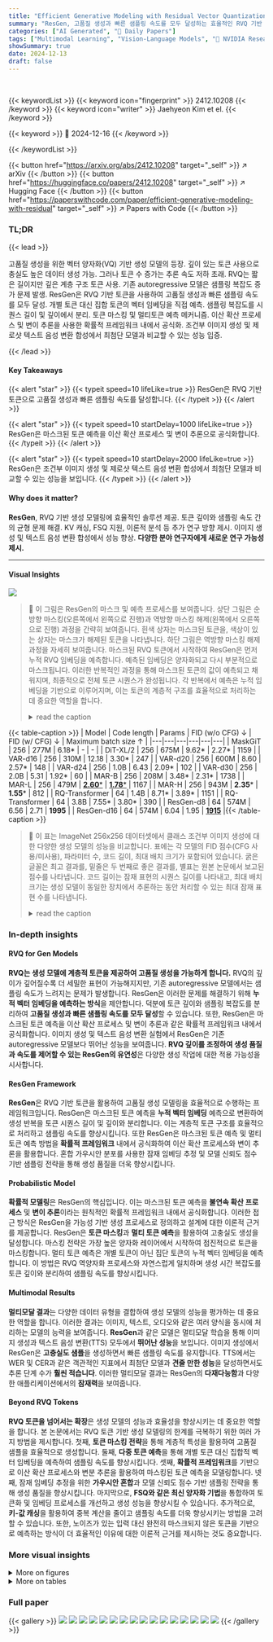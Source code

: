 ```yaml
---
title: "Efficient Generative Modeling with Residual Vector Quantization-Based Tokens"
summary: "ResGen, 고품질 생성과 빠른 샘플링 속도를 모두 달성하는 효율적인 RVQ 기반 생성 모델."
categories: ["AI Generated", "🤗 Daily Papers"]
tags: ["Multimodal Learning", "Vision-Language Models", "🏢 NVIDIA Research",]
showSummary: true
date: 2024-12-13
draft: false
---
```


<br>

{{< keywordList >}}
{{< keyword icon="fingerprint" >}} 2412.10208 {{< /keyword >}}
{{< keyword icon="writer" >}} Jaehyeon Kim et el. {{< /keyword >}}
 
{{< keyword >}} 🤗 2024-12-16 {{< /keyword >}}
 
{{< /keywordList >}}

{{< button href="https://arxiv.org/abs/2412.10208" target="_self" >}}
↗ arXiv
{{< /button >}}
{{< button href="https://huggingface.co/papers/2412.10208" target="_self" >}}
↗ Hugging Face
{{< /button >}}
{{< button href="https://paperswithcode.com/paper/efficient-generative-modeling-with-residual" target="_self" >}}
↗ Papers with Code
{{< /button >}}




### TL;DR


{{< lead >}}

고품질 생성을 위한 벡터 양자화(VQ) 기반 생성 모델의 등장. 깊이 있는 토큰 사용으로 충실도 높은 데이터 생성 가능. 그러나 토큰 수 증가는 추론 속도 저하 초래. RVQ는 짧은 길이지만 깊은 계층 구조 토큰 사용. 기존 autoregressive 모델은 샘플링 복잡도 증가 문제 발생. ResGen은 RVQ 기반 토큰을 사용하여 고품질 생성과 빠른 샘플링 속도를 모두 달성. 개별 토큰 대신 집합 토큰의 벡터 임베딩을 직접 예측. 샘플링 복잡도를 시퀀스 길이 및 깊이에서 분리. 토큰 마스킹 및 멀티토큰 예측 메커니즘. 이산 확산 프로세스 및 변이 추론을 사용한 확률적 프레임워크 내에서 공식화. 조건부 이미지 생성 및 제로샷 텍스트 음성 변환 합성에서 최첨단 모델과 비교할 수 있는 성능 입증.

{{< /lead >}}


#### Key Takeaways

{{< alert "star" >}}
{{< typeit speed=10 lifeLike=true >}} ResGen은 RVQ 기반 토큰으로 고품질 생성과 빠른 샘플링 속도를 달성합니다. {{< /typeit >}}
{{< /alert >}}

{{< alert "star" >}}
{{< typeit speed=10 startDelay=1000 lifeLike=true >}} ResGen은 마스크된 토큰 예측을 이산 확산 프로세스 및 변이 추론으로 공식화합니다. {{< /typeit >}}
{{< /alert >}}

{{< alert "star" >}}
{{< typeit speed=10 startDelay=2000 lifeLike=true >}} ResGen은 조건부 이미지 생성 및 제로샷 텍스트 음성 변환 합성에서 최첨단 모델과 비교할 수 있는 성능을 보입니다. {{< /typeit >}}
{{< /alert >}}

#### Why does it matter?
**ResGen**, RVQ 기반 생성 모델링에 효율적인 솔루션 제공. 토큰 깊이와 샘플링 속도 간의 균형 문제 해결. KV 캐싱, FSQ 지원, 이론적 분석 등 추가 연구 방향 제시. 이미지 생성 및 텍스트 음성 변환 합성에서 성능 향상. **다양한 분야 연구자에게 새로운 연구 가능성 제시.**

------
#### Visual Insights



![](https://arxiv.org/html/2412.10208/x1.png)

> 🔼 이 그림은 ResGen의 마스크 및 예측 프로세스를 보여줍니다. 상단 그림은 순방향 마스킹(오른쪽에서 왼쪽으로 진행)과 역방향 마스킹 해제(왼쪽에서 오른쪽으로 진행) 과정을 간략히 보여줍니다. 흰색 상자는 마스크된 토큰을, 색상이 있는 상자는 마스크가 해제된 토큰을 나타냅니다.  하단 그림은 역방향 마스킹 해제 과정을 자세히 보여줍니다. 마스크된 RVQ 토큰에서 시작하여 ResGen은 먼저 누적 RVQ 임베딩을 예측합니다. 예측된 임베딩은 양자화되고 다시 부분적으로 마스크됩니다. 이러한 반복적인 과정을 통해 마스크된 토큰의 값이 예측되고 채워지며, 최종적으로 전체 토큰 시퀀스가 완성됩니다. 각 반복에서 예측은 누적 임베딩을 기반으로 이루어지며, 이는 토큰의 계층적 구조를 효율적으로 처리하는 데 중요한 역할을 합니다.
> <details>
> <summary>read the caption</summary>
> Figure 1: An overview of the forward masking and reverse unmasking processes is shown at the top, with a detailed depiction of the reverse unmasking process below. In the top figure, forward masking proceeds from right to left, incrementally masking more tokens, while reverse unmasking progresses from left to right, iteratively revealing the masked tokens. White boxes denote masked tokens and colored boxes represent tokens that have been uncovered. The bottom figure illustrates the reverse unmasking process in detail. Starting from masked residual vector quantization (RVQ) tokens, our method first predicts cumulative RVQ embeddings. These embeddings are then quantized and partially masked again. Through a series of iterations, each round predicts the values of the masked tokens and replaces them until the entire token sequence is filled.
> </details>





{{< table-caption >}}
| Model | Code length | Params | FID (w/o CFG) ↓ | FID (w/ CFG) ↓ | Maximum batch size ↑ | 
|---|---|---|---|---|---| 
| MaskGiT | 256 | 277M | 6.18* | - | - | 
| DiT-XL/2 | 256 | 675M | 9.62* | 2.27* | 1159 | 
| VAR-d16 | 256 | 310M | 12.18 | 3.30* | 247 | 
| VAR-d20 | 256 | 600M | 8.60 | 2.57* | 148 | 
| VAR-d24 | 256 | 1.0B | 6.43 | 2.09* | 102 | 
| VAR-d30 | 256 | 2.0B | 5.31 | 1.92* | 60 | 
| MAR-B | 256 | 208M | 3.48* | 2.31* | 1738 | 
| MAR-L | 256 | 479M | <u>**2.60***</u> | <u>**1.78***</u> | 1167 | 
| MAR-H | 256 | 943M | **2.35*** | **1.55*** | 812 | 
| RQ-Transformer | 64 | 1.4B | 8.71* | 3.89* | 1151 | 
| RQ-Transformer | 64 | 3.8B | 7.55* | 3.80* | 390 | 
| ResGen-d8 | 64 | 574M | 6.56 | 2.71 | **1995** | 
| ResGen-d16 | 64 | 574M | 6.04 | 1.95 | <u>**1915**</u> |{{< /table-caption >}}

> 🔼 이 표는 ImageNet 256x256 데이터셋에서 클래스 조건부 이미지 생성에 대한 다양한 생성 모델의 성능을 비교합니다. 표에는 각 모델의 FID 점수(CFG 사용/미사용), 파라미터 수, 코드 길이, 최대 배치 크기가 포함되어 있습니다. 굵은 글꼴은 최고 결과를, 밑줄은 두 번째로 좋은 결과를, 별표는 원본 논문에서 보고된 점수를 나타냅니다. 코드 길이는 잠재 표현의 시퀀스 길이를 나타내고, 최대 배치 크기는 생성 모델이 동일한 장치에서 추론하는 동안 처리할 수 있는 최대 잠재 표현 수를 나타냅니다.
> <details>
> <summary>read the caption</summary>
> Table 1: Comparison of different generative models on class-conditional ImageNet at a resolution of 256×256. The boldface indicates the best result, the underline denotes the second best, and the asterisk denotes the score reported in the original papers. The code length represents the sequence length of latent representations and the maximum batch size refers to the maximum number of latent representations that a generative model can process during inference.
> </details>





### In-depth insights


#### RVQ for Gen Models
**RVQ는 생성 모델에 계층적 토큰을 제공하여 고품질 생성을 가능하게 합니다.** RVQ의 깊이가 깊어질수록 더 세밀한 표현이 가능해지지만, 기존 autoregressive 모델에서는 샘플링 속도가 느려지는 문제가 발생합니다. ResGen은 이러한 문제를 해결하기 위해 **누적 벡터 임베딩을 예측하는 방식**을 제안합니다. 덕분에 토큰 깊이와 샘플링 복잡도를 분리하여 **고품질 생성과 빠른 샘플링 속도를 모두 달성**할 수 있습니다. 또한, ResGen은 마스크된 토큰 예측을 이산 확산 프로세스 및 변이 추론과 같은 확률적 프레임워크 내에서 공식화합니다. 이미지 생성 및 텍스트 음성 변환 실험에서 ResGen은 기존 autoregressive 모델보다 뛰어난 성능을 보여줍니다. **RVQ 깊이를 조정하여 생성 품질과 속도를 제어할 수 있는 ResGen의 유연성**은 다양한 생성 작업에 대한 적용 가능성을 시사합니다.

#### ResGen Framework
**ResGen**은 RVQ 기반 토큰을 활용하여 고품질 생성 모델링을 효율적으로 수행하는 프레임워크입니다. ResGen은 마스크된 토큰 예측을 **누적 벡터 임베딩** 예측으로 변환하여 생성 반복을 토큰 시퀀스 길이 및 깊이와 분리합니다. 이는 계층적 토큰 구조를 효율적으로 처리하고 샘플링 속도를 향상시킵니다. 또한 ResGen은 마스크된 토큰 예측 및 멀티토큰 예측 방법을 **확률적 프레임워크** 내에서 공식화하여 이산 확산 프로세스와 변이 추론을 활용합니다. 혼합 가우시안 분포를 사용한 잠재 임베딩 추정 및 모델 신뢰도 점수 기반 샘플링 전략을 통해 생성 품질을 더욱 향상시킵니다.

#### Probabilistic Model
**확률적 모델링**은 ResGen의 핵심입니다. 이는 마스크된 토큰 예측을 **불연속 확산 프로세스** 및 **변이 추론**이라는 원칙적인 확률적 프레임워크 내에서 공식화합니다. 이러한 접근 방식은 ResGen을 가능성 기반 생성 프로세스로 정의하고 설계에 대한 이론적 근거를 제공합니다. ResGen은 **토큰 마스킹**과 **멀티 토큰 예측**을 활용하여 고충실도 생성을 달성합니다. 마스킹 전략은 가장 높은 양자화 레이어에서 시작하여 점진적으로 토큰을 마스킹합니다. 멀티 토큰 예측은 개별 토큰이 아닌 집단 토큰의 누적 벡터 임베딩을 예측합니다. 이 방법은 RVQ 역양자화 프로세스와 자연스럽게 일치하며 생성 시간 복잡도를 토큰 깊이와 분리하여 샘플링 속도를 향상시킵니다.

#### Multimodal Results
**멀티모달 결과**는 다양한 데이터 유형을 결합하여 생성 모델의 성능을 평가하는 데 중요한 역할을 합니다. 이러한 결과는 이미지, 텍스트, 오디오와 같은 여러 양식을 동시에 처리하는 모델의 능력을 보여줍니다. **ResGen**과 같은 모델은 멀티모달 학습을 통해 이미지 생성과 텍스트 음성 변환(TTS) 모두에서 **뛰어난 성능**을 보입니다. 이미지 생성에서 ResGen은 **고충실도 샘플**을 생성하면서 빠른 샘플링 속도를 유지합니다. TTS에서는 WER 및 CER과 같은 객관적인 지표에서 최첨단 모델과 **견줄 만한 성능**을 달성하면서도 추론 단계 수가 **훨씬 적습니다**. 이러한 멀티모달 결과는 ResGen의 **다재다능함**과 다양한 애플리케이션에서의 **잠재력**을 보여줍니다.

#### Beyond RVQ Tokens
**RVQ 토큰을 넘어서는 확장**은 생성 모델의 성능과 효율성을 향상시키는 데 중요한 역할을 합니다. 본 논문에서는 RVQ 토큰 기반 생성 모델링의 한계를 극복하기 위한 여러 가지 방법을 제시합니다. 첫째, **토큰 마스킹 전략**을 통해 계층적 특성을 활용하여 고품질 샘플을 효율적으로 생성합니다. 둘째, **다중 토큰 예측**을 통해 개별 토큰 대신 집합적 벡터 임베딩을 예측하여 샘플링 속도를 향상시킵니다. 셋째, **확률적 프레임워크**를 기반으로 이산 확산 프로세스와 변분 추론을 활용하여 마스킹된 토큰 예측을 모델링합니다. 넷째, 잠재 임베딩 추정을 위한 **가우시안 혼합**과 모델 신뢰도 점수 기반 샘플링 전략을 통해 생성 품질을 향상시킵니다. 마지막으로, **FSQ와 같은 최신 양자화 기법**을 통합하여 토큰화 및 임베딩 프로세스를 개선하고 생성 성능을 향상시킬 수 있습니다. 추가적으로, **키-값 캐싱**을 활용하여 중복 계산을 줄이고 샘플링 속도를 더욱 향상시키는 방법을 고려할 수 있습니다. 또한, 노이즈가 있는 입력 대신 완전히 마스크되지 않은 토큰을 기반으로 예측하는 방식이 더 효율적인 이유에 대한 이론적 근거를 제시하는 것도 중요합니다.


### More visual insights

<details>
<summary>More on figures
</summary>


![](https://arxiv.org/html/2412.10208/x2.png)

> 🔼 이 그림은 다양한 생성 모델에서 샘플링 속도와 생성 품질 간의 관계를 보여줍니다. ResGen의 경우 점선은 다양한 샘플링 단계에 따른 성능을 나타내고 단계별 성능 향상을 강조합니다. 다른 모델의 경우 실선은 매개변수 크기 변화에 따른 결과를 연결합니다. ResGen에서 d는 모델의 깊이를 나타냅니다. 오른쪽 그림은 각 모델에 대해 추론 중에 달성 가능한 최대 배치 크기를 보여줍니다. 벽시계 추론 시간과 최대 추론 배치 크기는 모두 동일한 환경에서 측정됩니다.
> <details>
> <summary>read the caption</summary>
> Figure 2: The left figure shows the trade-off between sampling speed and generation quality across various generative models. For ResGen, dotted lines indicate performance across different sampling steps, highlighting step-dependent performance improvements. For other models, solid lines connect results corresponding to variations in parameter size. Note that for ResGen, d represents the depth of the model. The right figure shows the maximum batch size achievable during inference for each model. Both wall-clock inference time and maximum inference batch size are measured in the same environment.
> </details>



![](https://arxiv.org/html/2412.10208/x3.png)

> 🔼 이 그림은 샘플링 단계 수를 변경했을 때 생성 품질의 변화를 보여주는 ablation study 결과입니다. 왼쪽(파란색)은 classifier-free guidance (CFG)를 사용했을 때의 결과이고, 오른쪽(녹색)은 CFG 없이 샘플링했을 때의 결과입니다. 두 경우 모두 샘플링 단계 수가 증가할수록 FID 점수가 낮아지는 것을 볼 수 있는데, 이는 샘플링 단계가 많을수록 모델이 출력을 더 정교하게 다듬어 생성 품질이 향상됨을 의미합니다.
> <details>
> <summary>read the caption</summary>
> (a) Step search
> </details>



![](https://arxiv.org/html/2412.10208/x4.png)

> 🔼 이 그림은 top-p 값을 변경하면서 생성 품질의 변화를 보여주는 ablation study 결과입니다. CFG(Classifier-Free Guidance)를 사용했을 때와 사용하지 않았을 때 top-p 값에 따른 FID 변화 추이를 각각 파란색과 초록색 선으로 표시했습니다. CFG를 사용하는 경우, top-p 값이 높을수록 생성 품질이 좋아지는 경향이 있고, CFG를 사용하지 않는 경우에는 top-p 값이 낮을수록 생성 품질이 좋아지는 것을 알 수 있습니다. 즉, CFG 사용 여부에 따라 top-p 값을 조정하는 것이 생성 품질 향상에 도움이 될 수 있습니다.
> <details>
> <summary>read the caption</summary>
> (b) Top-p search
> </details>



![](https://arxiv.org/html/2412.10208/x5.png)

> 🔼 이 그림은 온도 스케일링이 생성 품질에 미치는 영향을 보여주는 ablation study 결과를 나타냅니다. ablation study는 샘플링 단계 수, top-p 값, 온도 스케일링 등의 하이퍼파라미터를 변경하며 ResGen의 샘플링 알고리즘의 특성을 분석하기 위해 수행되었습니다. 그림 3(c)에서 볼 수 있듯이, 적절한 온도를 사용하면 샘플링 중에 제어된 확률적 요소가 도입되어 RVQ 토큰 마스킹의 단조성을 완화하는 데 도움이 됩니다. ResGen에서는 신뢰도 점수에 따라 토큰 마스킹 순서가 정해지기 때문에 단조성 문제가 발생할 수 있습니다. 온도를 조정함으로써 다양성과 충실도 사이의 균형을 이루어 전반적인 생성 품질을 최적화할 수 있습니다.
> <details>
> <summary>read the caption</summary>
> (c) Temperature search
> </details>



![](https://arxiv.org/html/2412.10208/x6.png)

> 🔼 이 그림은 ResGen의 샘플링 방법에 대한 설정 검색 결과를 보여줍니다. 샘플링 단계 수, top-p 값, 온도 스케일링과 같은 다양한 하이퍼파라미터를 변경하여 생성 품질에 미치는 영향을 분석합니다. 그림 (a)는 샘플링 단계 수를 늘리면 CFG 유무에 관계없이 생성 품질이 향상됨을 보여줍니다. 그림 (b)는 CFG를 사용할 때 top-p 값이 높을수록 생성 품질이 향상되는 반면, CFG를 사용하지 않을 때는 top-p 값이 낮을수록 생성 품질이 향상됨을 보여줍니다. 그림 (c)는 적절한 온도 설정이 다양성과 충실도 사이의 균형을 맞춰 전반적인 생성 품질을 최적화하는 데 도움이 된다는 것을 보여줍니다. 파란색 선은 CFG를 사용한 결과를, 녹색 선은 CFG를 사용하지 않은 결과를 나타냅니다.
> <details>
> <summary>read the caption</summary>
> Figure 3: Configuration search results for sampling methods with (blue) and without (green) classifier-free guidance (CFG). (a) The effect of varying the number of sampling steps, (b) the impact of different top-p values, and (c) the influence of temperature scaling on confidence scores.
> </details>



![](https://arxiv.org/html/2412.10208/x7.png)

> 🔼 이 그림은 ImageNet 256x256 벤치마크에서 다양한 생성 모델의 성능을 비교하여 보여줍니다. (a)는 VAR-d30 모델로 생성된 이미지들을 보여주며, FID 점수는 1.92입니다. 이 그림은 논문의 다른 모델들(MAR-H, DiT-XL/2, ResGen)과 생성된 이미지 품질을 비교하기 위해 제시되었습니다. ResGen은 VAR-d30보다 빠른 샘플링 속도를 보이면서도 비슷한 FID 점수를 달성함을 보여줍니다.
> <details>
> <summary>read the caption</summary>
> (a) VAR-d30 (FID=1.92)
> </details>



![](https://arxiv.org/html/2412.10208/x8.png)

> 🔼 이 그림은 ImageNet 256x256 벤치마크에서 MAR-H 모델이 생성한 이미지 샘플들을 보여줍니다. MAR-H는 1.55 FID 점수를 기록했습니다. 이는 그림 (d)의 ResGen (1.95 FID)보다 낮은 수치로, 더 높은 품질의 이미지 생성을 나타냅니다. MAR-H는 높은 해상도 이미지 합성을 위해 Latent Diffusion Model을 활용하는 모델입니다.
> <details>
> <summary>read the caption</summary>
> (b) MAR-H (FID=1.55)
> </details>



![](https://arxiv.org/html/2412.10208/x9.png)

> 🔼 이 그림은 DiT-XL/2 모델이 생성한 이미지들을 보여줍니다. DiT-XL/2는 256x256 해상도의 ImageNet 데이터셋에서 훈련되었으며, FID(Fréchet Inception Distance) 점수는 2.27입니다. FID는 생성된 이미지의 품질을 평가하는 지표로, 낮을수록 더 좋은 품질을 나타냅니다. ResGen과 비교했을 때, DiT-XL/2는 FID 점수가 더 높으므로 생성된 이미지의 품질이 약간 낮다고 볼 수 있습니다. 하지만 DiT-XL/2는 ResGen에 비해 파라미터 수가 적고 메모리 효율이 높다는 장점이 있습니다.
> <details>
> <summary>read the caption</summary>
> (c) DiT-XL/2 (FID=2.27)
> </details>



![](https://arxiv.org/html/2412.10208/x10.png)

> 🔼 이 그림은 ResGen 모델이 생성한 이미지 샘플들을 보여주고 있습니다. FID 점수는 1.95로, 다른 최신 모델들과 비교했을 때 경쟁력 있는 성능을 보여줍니다. ResGen은 깊이 있는 토큰을 사용하여 높은 충실도의 이미지를 생성하면서도 빠른 샘플링 속도를 유지하는 효율적인 RVQ 기반 확산 모델입니다. 이 샘플들은 ImageNet 256x256 벤치마크에서 생성된 것으로, ResGen의 우수한 생성 품질을 보여주는 예시입니다. 즉, ResGen은 단순히 샘플링 속도만 빠른 것이 아니라, 생성된 이미지의 품질 또한 매우 높다는 것을 의미합니다.
> <details>
> <summary>read the caption</summary>
> (d) ResGen, ours (FID=1.95)
> </details>



![](https://arxiv.org/html/2412.10208/x11.png)

> 🔼 이 그림은 ImageNet 256x256 벤치마크에서 ResGen을 다른 생성 모델(VAR, MAR, DiT)과 비교한 결과를 보여줍니다. 각 모델에서 생성된 이미지 샘플들을 통해 각 모델의 생성 품질을 시각적으로 비교할 수 있습니다. ResGen은 다른 모델들과 비슷하거나 더 나은 품질의 이미지를 생성하는 것을 확인할 수 있습니다.
> <details>
> <summary>read the caption</summary>
> Figure 4: Model comparison on ImageNet 256×256 benchmark.
> </details>



![](https://arxiv.org/html/2412.10208/x12.png)

> 🔼 ResGen을 ImageNet에서 학습하여 생성한 랜덤 256x256 이미지 샘플입니다. 다양한 클래스의 이미지들이 생성되었으며, 품질 또한 높은 것을 확인할 수 있습니다. 이는 ResGen이 ImageNet 데이터셋의 다양한 특징을 잘 학습했음을 보여줍니다.
> <details>
> <summary>read the caption</summary>
> Figure 5: Randomly generated 256×256 samples by ResGen trained on ImageNet.
> </details>



</details>




<details>
<summary>More on tables
</summary>


{{< table-caption >}}
| Model | Params | FID (w/o CFG) ↓ | Inference Time ↓ |
|---|---|---|---| 
| ResGen (Ours) | 594M | 9.26 | 1.25s |
| RQ-transformer | 821M | 13.11 | 2.38s |{{< /table-caption >}}
> 🔼 ResGen과 RQ-transformer의 이미지 생성 품질 및 효율성 비교표입니다. 동일한 RVQ 토큰을 사용하여 평가되었으며, FID 점수와 추론 시간을 비교하여 ResGen의 우수한 성능을 보여줍니다. ResGen은 RQ-transformer보다 더 낮은 FID 점수를 달성하고, 더 빠른 추론 시간을 보입니다.
> <details>
> <summary>read the caption</summary>
> Table 2: Comparison of image generation quality and efficiency between ResGen and the RQ-transformer, evaluated using the same RVQ tokens.
> </details>

{{< table-caption >}}
| Model | Params | WER ↓ | CER ↓ | SIM-o ↑ | SIM-r ↑ | Inference Steps ↓ |
|---|---|---|---|---|---|---| 
| Ground Truth | n/a | 2.2* | 0.61* | 0.754* | 0.754* | n/a |
| YourTTS | - | 7.57 | 3.06 | 0.3928 | - | **1** |
| Vall-E | 302M | 3.8* | - | 0.452* | 0.508* | - |
| Voicebox | 364M | 2.0* | - | **0.593*** | **0.616* | 64 |
| CLaM-TTS | 584M | 2.36* | 0.79* | 0.4767* | 0.5128* | - |
| DiTTo-en-L | 508M | 1.85 | 0.50 | 0.5596 | 0.5913 | 25 |
| DiTTo-en-XL | 740M | **1.78*** | **0.48*** | <ins>0.5773*</ins> | <ins>0.6075*</ins> | 25 |
| ResGen | 625M | <ins>**1.79**</ins> | <ins>**0.49**</ins> | 0.5743 | 0.5803 | <ins>**16**</ins> |{{< /table-caption >}}
> 🔼 이 표는 음성 생성 모델의 성능을 비교한 표입니다. 상단 표는 'continuation' 과제에 대한 결과이고, 하단 표는 'cross-sentence' 과제에 대한 결과입니다. 각 과제는 입력된 텍스트와 음성 조각을 기반으로 새로운 음성을 생성하는 과제입니다. 표에는 각 모델의 WER(단어 오류율), CER(문자 오류율), SIM-0(생성된 음성과 원본 음성의 유사도), SIM-r(원본 음성과 재구성된 음성의 유사도), 그리고 추론 단계 수가 포함되어 있습니다. 굵은 글씨는 최고 성능을, 밑줄은 두 번째로 좋은 성능을 나타내고, 별표는 기준 논문에서 보고된 점수임을 나타냅니다. ResGen 모델은 다른 모델들에 비해 적은 추론 단계를 사용하면서도 경쟁력 있는 성능을 보여줍니다.
> <details>
> <summary>read the caption</summary>
> Table 3: Performances for the continuation task (top table) and the cross-sentence task (bottom table). The boldface indicates the best result, the underline denotes the second best, and the asterisk denotes the score reported in the baseline paper.
> </details>

</details>




### Full paper

{{< gallery >}}
<img src="paper_images/1.png" class="grid-w50 md:grid-w33 xl:grid-w25" />
<img src="paper_images/2.png" class="grid-w50 md:grid-w33 xl:grid-w25" />
<img src="paper_images/3.png" class="grid-w50 md:grid-w33 xl:grid-w25" />
<img src="paper_images/4.png" class="grid-w50 md:grid-w33 xl:grid-w25" />
<img src="paper_images/5.png" class="grid-w50 md:grid-w33 xl:grid-w25" />
<img src="paper_images/6.png" class="grid-w50 md:grid-w33 xl:grid-w25" />
<img src="paper_images/7.png" class="grid-w50 md:grid-w33 xl:grid-w25" />
<img src="paper_images/8.png" class="grid-w50 md:grid-w33 xl:grid-w25" />
<img src="paper_images/9.png" class="grid-w50 md:grid-w33 xl:grid-w25" />
<img src="paper_images/10.png" class="grid-w50 md:grid-w33 xl:grid-w25" />
<img src="paper_images/11.png" class="grid-w50 md:grid-w33 xl:grid-w25" />
<img src="paper_images/12.png" class="grid-w50 md:grid-w33 xl:grid-w25" />
<img src="paper_images/13.png" class="grid-w50 md:grid-w33 xl:grid-w25" />
<img src="paper_images/14.png" class="grid-w50 md:grid-w33 xl:grid-w25" />
<img src="paper_images/15.png" class="grid-w50 md:grid-w33 xl:grid-w25" />
<img src="paper_images/16.png" class="grid-w50 md:grid-w33 xl:grid-w25" />
{{< /gallery >}}